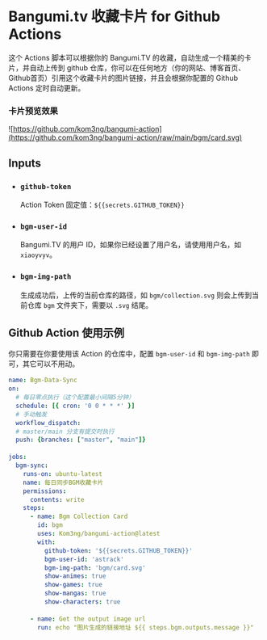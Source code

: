 # Bangumi.tv 收藏卡片 for Github Actions

这个 Actions 脚本可以根据你的 Bangumi.TV 的收藏，自动生成一个精美的卡片，并自动上传到 github 仓库，你可以在任何地方（你的网站、博客首页、Github首页）引用这个收藏卡片的图片链接，并且会根据你配置的 Github Actions 定时自动更新。

### 卡片预览效果
![https://github.com/kom3ng/bangumi-action](https://github.com/kom3ng/bangumi-action/raw/main/bgm/card.svg)

## Inputs

- ### `github-token`
  Action Token 固定值：`${{secrets.GITHUB_TOKEN}}` 

- ### `bgm-user-id`

  Bangumi.TV 的用户 ID，如果你已经设置了用户名，请使用用户名，如 `xiaoyvyv`。

- ### `bgm-img-path`

  生成成功后，上传的当前仓库的路径，如 `bgm/collection.svg` 则会上传到当前仓库 `bgm` 文件夹下，需要以 `.svg` 结尾。
## Github Action 使用示例

你只需要在你要使用该 Action 的仓库中，配置 `bgm-user-id` 和 `bgm-img-path` 即可，其它可以不用动。

```yaml
name: Bgm-Data-Sync
on:
  # 每日零点执行（这个配置最小间隔5分钟）
  schedule: [{ cron: '0 0 * * *' }]
  # 手动触发
  workflow_dispatch:
  # master/main 分支有提交时执行
  push: {branches: ["master", "main"]}

jobs:
  bgm-sync:
    runs-on: ubuntu-latest
    name: 每日同步BGM收藏卡片
    permissions:
      contents: write
    steps:
      - name: Bgm Collection Card
        id: bgm
        uses: Kom3ng/bangumi-action@latest
        with:
          github-token: '${{secrets.GITHUB_TOKEN}}'
          bgm-user-id: 'astrack'
          bgm-img-path: 'bgm/card.svg'
          show-animes: true
          show-games: true
          show-mangas: true
          show-characters: true

      - name: Get the output image url
        run: echo "图片生成的链接地址 ${{ steps.bgm.outputs.message }}"
```
